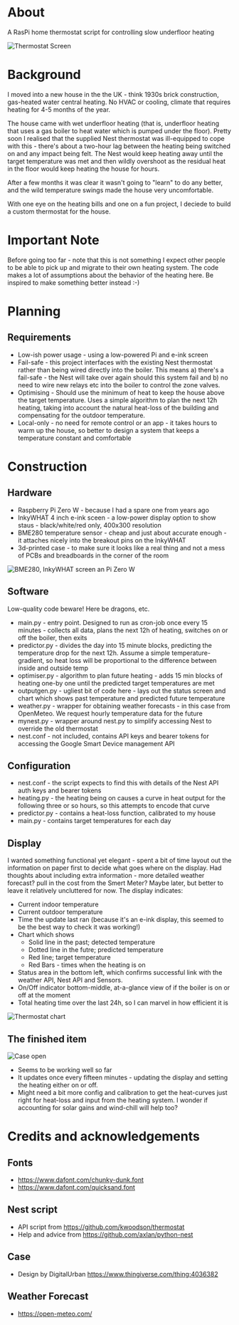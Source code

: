 # About
A RasPi home thermostat script for controlling slow underfloor heating

![Thermostat Screen](images/finished.jpg?raw=true "Thermostat in action")

# Background
I moved into a new house in the the UK - think 1930s brick construction, gas-heated water central heating. No HVAC or cooling, climate that requires heating for 4-5 months of the year.

The house came with wet underfloor heating (that is, underfloor heating that uses a gas boiler to heat water which is pumped under the floor). Pretty soon I realised that the supplied Nest thermostat was ill-equipped to cope with this - there's about a two-hour lag between the heating being switched on and any impact being felt. The Nest would keep heating away until the target temperature was met and then wildly overshoot as the residual heat in the floor would keep heating the house for hours.

After a few months it was clear it wasn't going to "learn" to do any better, and the wild temperature swings made the house very uncomfortable.

With one eye on the heating bills and one on a fun project, I deciede to build a custom thermostat for the house.

# Important Note
Before going too far - note that this is not something I expect other people to be able to pick up and migrate to their own heating system. The code makes a lot of assumptions about the behavior of the heating here. Be inspired to make something better instead :-)

# Planning
## Requirements
* Low-ish power usage - using a low-powered Pi and e-ink screen
* Fail-safe - this project interfaces with the existing Nest thermostat rather than being wired directly into the boiler. This means a) there's a fail-safe - the Nest will take over again should this system fail and b) no need to wire new relays etc into the boiler to control the zone valves.
* Optimising - Should use the minimum of heat to keep the house above the target temperature. Uses a simple algorithm to plan the next 12h heating, taking into account the natural heat-loss of the building and compensating for the outdoor temperature.
* Local-only - no need for remote control or an app - it takes hours to warm up the house, so better to design a system that keeps a temperature constant and comfortable

# Construction
## Hardware
* Raspberry Pi Zero W - because I had a spare one from years ago
* InkyWHAT 4 inch e-ink sceen - a low-power display option to show staus - black/white/red only, 400x300 resolution
* BME280 temperature sensor - cheap and just about accurate enough - it attaches nicely into the breakout pins on the InkyWHAT
* 3d-printed case - to make sure it looks like a real thing and not a mess of PCBs and breadboards in the corner of the room

![BME280, InkyWHAT screen an Pi Zero W](images/hardware.jpg?raw=true "All the required hardware")

## Software
Low-quality code beware! Here be dragons, etc.
* main.py - entry point. Designed to run as cron-job once every 15 minutes - collects all data, plans the next 12h of heating, switches on or off the boiler, then exits
* predictor.py - divides the day into 15 minute blocks, predicting the temperature drop for the next 12h. Assume a simple temperature-gradient, so heat loss will be proportional to the difference between inside and outside temp
* optimiser.py - algorithm to plan future heating - adds 15 min blocks of heating one-by one until the predicted target temperatures are met
* outputgen.py - ugliest bit of code here - lays out the status screen and chart which shows past temperature and predicted future temperature
* weather.py - wrapper for obtaining weather forecasts - in this case from OpenMeteo. We request hourly temperature data for the future
* mynest.py - wrapper around nest.py to simplify accessing Nest to override the old thermostat
* nest.conf - not included, contains API keys and bearer tokens for accessing the Google Smart Device management API

## Configuration
* nest.conf - the script expects to find this with details of the Nest API auth keys and bearer tokens
* heating.py - the heating being on causes a curve in heat output for the following three or so hours, so this attempts to encode that curve
* predictor.py - contains a heat-loss function, calibrated to my house
* main.py - contains target temperatures for each day

## Display
I wanted something functional yet elegant - spent a bit of time layout out the information on paper first to decide what goes where on the display. Had thoughts about including extra information - more detailed weather forecast? pull in the cost from the Smert Meter? Maybe later, but better to leave it relatively uncluttered for now.
The display indicates:
* Current indoor temperature
* Current outdoor temperature
* Time the update last ran (because it's an e-ink display, this seemed to be the best way to check it was working!)
* Chart which shows
  * Solid line in the past; detected temperature
  * Dotted line in the futre; predicted temperature
  * Red line; target temperature
  * Red Bars - times when the heating is on
* Status area in the bottom left, which confirms successful link with the weather API, Nest API and Sensors.
* On/Off indicator bottom-middle, at-a-glance view of if the boiler is on or off at the moment
* Total heating time over the last 24h, so I can marvel in how efficient it is

![Thermostat chart](images/display.png?raw=true "Detail view of the output screen")

## The finished item
![Case open](images/insides.jpg?raw=true "Another view of the case")

* Seems to be working well so far
* It updates once every fifteen minutes - updating the display and setting the heating either on or off.
* Might need a bit more config and calibration to get the heat-curves just right for heat-loss and input from the heating system. I wonder if accounting for solar gains and wind-chill will help too?

# Credits and acknowledgements

## Fonts
* https://www.dafont.com/chunky-dunk.font
* https://www.dafont.com/quicksand.font

## Nest script
* API script from https://github.com/kwoodson/thermostat
* Help and advice from https://github.com/axlan/python-nest

## Case
* Design by DigitalUrban https://www.thingiverse.com/thing:4036382

## Weather Forecast
* https://open-meteo.com/

